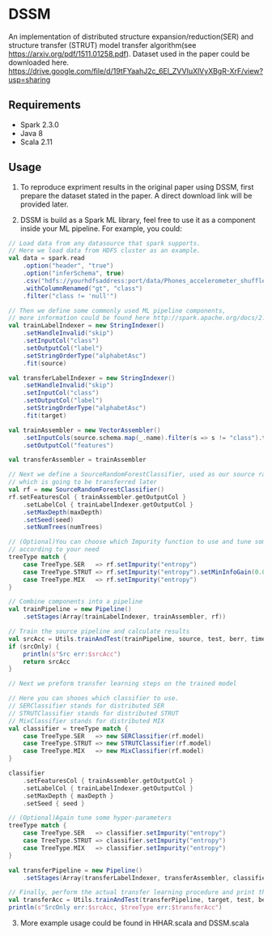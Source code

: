 # DSSM
An implementation of distributed structure expansion/reduction(SER) and structure transfer (STRUT) model transfer algorithm(see https://arxiv.org/pdf/1511.01258.pdf). Dataset used in the paper could be downloaded here. https://drive.google.com/file/d/19tFYaahJ2c_6El_ZVVIuXlVyXBgR-XrF/view?usp=sharing

## Requirements

- Spark 2.3.0
- Java 8
- Scala 2.11

## Usage
1. To reproduce expriment results in the original paper using DSSM, first prepare the dataset stated in the paper. A direct download link will be provided later.

2. DSSM is build as a Spark ML library, feel free to use it as a component inside your ML pipeline. For example, you could:
```scala
// Load data from any datasource that spark supports.
// Here we load data from HDFS cluster as an example.
val data = spark.read
    .option("header", "true")
    .option("inferSchema", true)
    .csv("hdfs://yourhdfsaddress:port/data/Phones_accelerometer_shuffle_del_10w.csv")
    .withColumnRenamed("gt", "class")
    .filter("class != 'null'")

// Then we define some commonly used ML pipeline components,
// more information could be found here http://spark.apache.org/docs/2.3.0/ml-guide.html
val trainLabelIndexer = new StringIndexer()
    .setHandleInvalid("skip")
    .setInputCol("class")
    .setOutputCol("label")
    .setStringOrderType("alphabetAsc")
    .fit(source)

val transferLabelIndexer = new StringIndexer()
    .setHandleInvalid("skip")
    .setInputCol("class")
    .setOutputCol("label")
    .setStringOrderType("alphabetAsc")
    .fit(target)

val trainAssembler = new VectorAssembler()
    .setInputCols(source.schema.map(_.name).filter(s => s != "class").toArray)
    .setOutputCol("features")

val transferAssembler = trainAssembler

// Next we define a SourceRandomForestClassifier, used as our source random forest
// which is going to be transferred later
val rf = new SourceRandomForestClassifier()
rf.setFeaturesCol { trainAssembler.getOutputCol }
    .setLabelCol { trainLabelIndexer.getOutputCol }
    .setMaxDepth(maxDepth)
    .setSeed(seed)
    .setNumTrees(numTrees)

// (Optional)You can choose which Impurity function to use and tune some hyper-parameters
// according to your need
treeType match {
    case TreeType.SER   => rf.setImpurity("entropy")
    case TreeType.STRUT => rf.setImpurity("entropy").setMinInfoGain(0.03) // prevent over fitting
    case TreeType.MIX   => rf.setImpurity("entropy")
}

// Combine components into a pipeline
val trainPipeline = new Pipeline()
    .setStages(Array(trainLabelIndexer, trainAssembler, rf))

// Train the source pipeline and calculate results
val srcAcc = Utils.trainAndTest(trainPipeline, source, test, berr, timer, "src")
if (srcOnly) {
    println(s"Src err:$srcAcc")
    return srcAcc
}

// Next we preform transfer learning steps on the trained model 

// Here you can shooes which classifier to use.
// SERClassifier stands for distributed SER
// STRUTClassifier stands for distributed STRUT
// MixClassifier stands for distributed MIX
val classifier = treeType match {
    case TreeType.SER   => new SERClassifier(rf.model)
    case TreeType.STRUT => new STRUTClassifier(rf.model)
    case TreeType.MIX   => new MixClassifier(rf.model)
}

classifier
    .setFeaturesCol { trainAssembler.getOutputCol }
    .setLabelCol { trainLabelIndexer.getOutputCol }
    .setMaxDepth { maxDepth }
    .setSeed { seed }

// (Optional)Again tune some hyper-parameters
treeType match {
    case TreeType.SER   => classifier.setImpurity("entropy")
    case TreeType.STRUT => classifier.setImpurity("entropy")
    case TreeType.MIX   => classifier.setImpurity("entropy")
}

val transferPipeline = new Pipeline()
    .setStages(Array(transferLabelIndexer, transferAssembler, classifier))

// Finally, perform the actual transfer learning procedure and print the result
val transferAcc = Utils.trainAndTest(transferPipeline, target, test, berr, timer, "transfer")
println(s"SrcOnly err:$srcAcc, $treeType err:$transferAcc")

```

3. More example usage could be found in HHAR.scala and DSSM.scala
